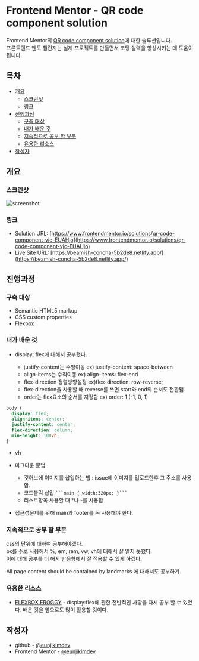 # Frontend Mentor - QR code component solution

Frontend Mentor의 [QR code component solution](https://www.frontendmentor.io/challenges/qr-code-component-iux_sIO_H)에 대한 솔루션입니다.  
프론트엔드 멘토 챌린지는 실제 프로젝트를 만들면서 코딩 실력을 향상시키는 데 도움이 됩니다.
  

## 목차

- [개요](#개요)
  - [스크린샷](#스크린샷)
  - [링크](#링크)
- [진행과정](#진행과정)
  - [구축 대상](#구축-대상)
  - [내가 배운 것](#내가-배운-것)
  - [지속적으로 공부 할 부분](#지속적으로-공부-할-부분)
  - [유용한 리소스](#유용한-리소스)
- [작성자](#작성자)




## 개요

### 스크린샷

![screenshot](https://user-images.githubusercontent.com/107173877/220589856-3f967919-ad13-4565-b32c-d71af69f1a74.jpg)

### 링크

- Solution URL: [https://www.frontendmentor.io/solutions/qr-code-component-vjc-EUAHjo](https://www.frontendmentor.io/solutions/qr-code-component-vjc-EUAHjo)
- Live Site URL: [https://beamish-concha-5b2de8.netlify.app/](https://beamish-concha-5b2de8.netlify.app/)




## 진행과정

### 구축 대상

- Semantic HTML5 markup
- CSS custom properties
- Flexbox

### 내가 배운 것

- display: flex에 대해서 공부했다.

  * justify-content는 수평이동 ex) justify-content: space-between
  * align-items는 수직이동 ex) align-items: flex-end
  * flex-direction 정렬방향설정 ex)flex-direction: row-reverse;
  * flex-direction을 사용할 때 reverse를 쓰면 start와 end의 순서도 전환됌
  * order는 flex요소의 순서를 지정함 ex) order: 1 (-1, 0, 1)

```css
body {
  display: flex;
  align-items: center;
  justify-content: center;
  flex-direction: column;
  min-height: 100vh;
}
```

- vh

- 마크다운 문법

  - 깃허브에 이미지를 삽입하는 법 : issue에 이미지를 업로드한후 그 주소를 사용함.
  - 코드블럭 삽입 ` ```main { width:320px; }``` `
  - 리스트항목 사용할 때 \*나 -를 사용함

- 접근성문제를 위해 main과 footer를 꼭 사용해야 한다.

### 지속적으로 공부 할 부분

css의 단위에 대하여 공부해야겠다.  
px를 주로 사용해서 %, em, rem, vw, vh에 대해서 잘 알지 못했다.  
이에 대해 공부를 더 해서 반응형에서 잘 적용할 수 있게 하겠다.  

All page content should be contained by landmarks 에 대해서도 공부하기.

### 유용한 리소스

- [FLEXBOX FROGGY](https://flexboxfroggy.com/#ko) - display:flex에 관한 전반적인 사항을 다시 공부 할 수 있었다.  배운 것을 앞으로도 많이 활용할 것이다.




## 작성자

- github - [@eunjikimdev](https://github.com/eunjikimdev)
- Frontend Mentor - [@eunjikimdev](https://www.frontendmentor.io/profile/eunjikimdev)
